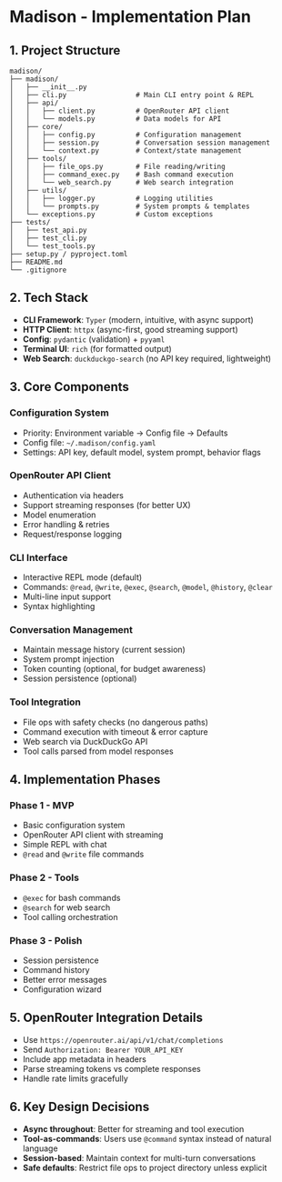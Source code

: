 # Madison - Implementation Plan

## 1. Project Structure

```
madison/
├── madison/
│   ├── __init__.py
│   ├── cli.py                 # Main CLI entry point & REPL
│   ├── api/
│   │   ├── client.py          # OpenRouter API client
│   │   └── models.py          # Data models for API
│   ├── core/
│   │   ├── config.py          # Configuration management
│   │   ├── session.py         # Conversation session management
│   │   └── context.py         # Context/state management
│   ├── tools/
│   │   ├── file_ops.py        # File reading/writing
│   │   ├── command_exec.py    # Bash command execution
│   │   └── web_search.py      # Web search integration
│   ├── utils/
│   │   ├── logger.py          # Logging utilities
│   │   └── prompts.py         # System prompts & templates
│   └── exceptions.py          # Custom exceptions
├── tests/
│   ├── test_api.py
│   ├── test_cli.py
│   └── test_tools.py
├── setup.py / pyproject.toml
├── README.md
└── .gitignore
```

## 2. Tech Stack

- **CLI Framework**: `Typer` (modern, intuitive, with async support)
- **HTTP Client**: `httpx` (async-first, good streaming support)
- **Config**: `pydantic` (validation) + `pyyaml`
- **Terminal UI**: `rich` (for formatted output)
- **Web Search**: `duckduckgo-search` (no API key required, lightweight)

## 3. Core Components

### Configuration System
- Priority: Environment variable → Config file → Defaults
- Config file: `~/.madison/config.yaml`
- Settings: API key, default model, system prompt, behavior flags

### OpenRouter API Client
- Authentication via headers
- Support streaming responses (for better UX)
- Model enumeration
- Error handling & retries
- Request/response logging

### CLI Interface
- Interactive REPL mode (default)
- Commands: `@read`, `@write`, `@exec`, `@search`, `@model`, `@history`, `@clear`
- Multi-line input support
- Syntax highlighting

### Conversation Management
- Maintain message history (current session)
- System prompt injection
- Token counting (optional, for budget awareness)
- Session persistence (optional)

### Tool Integration
- File ops with safety checks (no dangerous paths)
- Command execution with timeout & error capture
- Web search via DuckDuckGo API
- Tool calls parsed from model responses

## 4. Implementation Phases

### Phase 1 - MVP
- Basic configuration system
- OpenRouter API client with streaming
- Simple REPL with chat
- `@read` and `@write` file commands

### Phase 2 - Tools
- `@exec` for bash commands
- `@search` for web search
- Tool calling orchestration

### Phase 3 - Polish
- Session persistence
- Command history
- Better error messages
- Configuration wizard

## 5. OpenRouter Integration Details

- Use `https://openrouter.ai/api/v1/chat/completions`
- Send `Authorization: Bearer YOUR_API_KEY`
- Include app metadata in headers
- Parse streaming tokens vs complete responses
- Handle rate limits gracefully

## 6. Key Design Decisions

- **Async throughout**: Better for streaming and tool execution
- **Tool-as-commands**: Users use `@command` syntax instead of natural language
- **Session-based**: Maintain context for multi-turn conversations
- **Safe defaults**: Restrict file ops to project directory unless explicit
